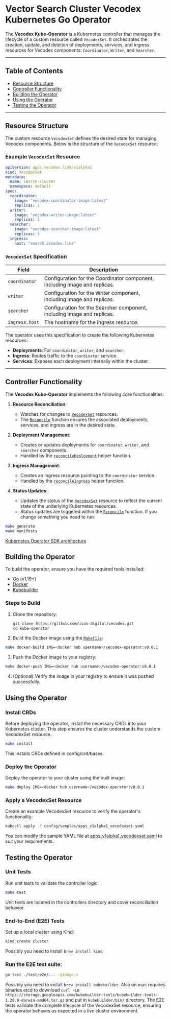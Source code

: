 # Vector Search Cluster Vecodex Kubernetes Go Operator

The **Vecodex Kube-Operator** is a Kubernetes controller that manages the lifecycle of a custom resource called `VecodexSet`. It orchestrates the creation, update, and deletion of deployments, services, and ingress resources for Vecodex components: `Coordinator`, `Writer`, and `Searcher`.

---

## Table of Contents
- [Resource Structure](#resource-structure)
- [Controller Functionality](#controller-functionality)
- [Building the Operator](#building-the-operator)
- [Using the Operator](#using-the-operator)
- [Testing the Operator](#testing-the-operator)

---

## Resource Structure

The custom resource `VecodexSet` defines the desired state for managing Vecodex components. Below is the structure of the `VecodexSet` resource:

### Example `VecodexSet` Resource

```yaml
apiVersion: apps.vecodex.link/v1alpha1
kind: VecodexSet
metadata:
  name: search-cluster
  namespace: default
spec:
  coordinator:
    image: "vecodex-coordinator-image:latest"
    replicas: 1
  writer:
    image: "vecodex-writer-image:latest"
    replicas: 1
  searcher:
    image: "vecodex-searcher-image:latest"
    replicas: 3
  ingress:
    host: "search.vecodex.link"
```

### `VecodexSet` Specification

| Field          | Description                                                                 |
|-----------------|-----------------------------------------------------------------------------|
| `coordinator`   | Configuration for the Coordinator component, including image and replicas. |
| `writer`        | Configuration for the Writer component, including image and replicas.      |
| `searcher`      | Configuration for the Searcher component, including image and replicas.    |
| `ingress.host`  | The hostname for the ingress resource.                                     |

The operator uses this specification to create the following Kubernetes resources:
- **Deployments**: For `coordinator`, `writer`, and `searcher`.
- **Ingress**: Routes traffic to the `coordinator` service.
- **Services**: Exposes each deployment internally within the cluster.

---
## Controller Functionality

The **Vecodex Kube-Operator** implements the following core functionalities:

1. **Resource Reconciliation**:
   - Watches for changes to [`VecodexSet`](api/v1alpha1/vecodexset_types.go) resources.
   - The [`Reconcile`](internal/controller/vecodexset_controller.go#L44) function ensures the associated deployments, services, and ingress are in the desired state.

2. **Deployment Management**:
   - Creates or updates deployments for `coordinator`, `writer`, and `searcher` components.
   - Handled by the [`reconcileDeployment`](internal/controller/vecodexset_controller.go#L96) helper function.

3. **Ingress Management**:
   - Creates an ingress resource pointing to the `coordinator` service.
   - Handled by the [`reconcileIngress`](internal/controller/vecodexset_controller.go#L135) helper function.

4. **Status Updates**:
   - Updates the status of the [`VecodexSet`](api/v1alpha1/vecodexset_types.go) resource to reflect the current state of the underlying Kubernetes resources.
   - Status updates are triggered within the [`Reconcile`](hinternal/controller/vecodexset_controller.go#L44) function.
If you change something you need to run:
```bash 
make generate
make manifests
```
[Kubernetes Operator SDK architecture](https://sdk.operatorframework.io/docs/building-operators/golang/tutorial/)

## Building the Operator

To build the operator, ensure you have the required tools installed:
- [Go](https://golang.org/doc/install) (v1.19+)
- [Docker](https://www.docker.com/products/docker-desktop)
- [Kubebuilder](https://book.kubebuilder.io/quick-start.html)

### Steps to Build

1. Clone the repository:
   ```bash
   git clone https://github.com/ivan-digital/vecodex.git
   cd kube-operator
   ```

2. Build the Docker image using the [`Makefile`](https://github.com/ivan-digital/vecodex/kube-operator/blob/main/Makefile):
  ```bash
  make docker-build IMG=<docker hub username>/vecodex-operator:v0.0.1
  ```
3. Push the Docker image to your registry:
  ```bash
  make docker-push IMG=<docker hub username>/vecodex-operator:v0.0.1
  ```
4. (Optional) Verify the image in your registry to ensure it was pushed successfully.

## Using the Operator

### Install CRDs
Before deploying the operator, install the necessary CRDs into your Kubernetes cluster. This step ensures the cluster understands the custom VecodexSet resource.

```bash
make install
```
This installs CRDs defined in config/crd/bases.

### Deploy the Operator
Deploy the operator to your cluster using the built image:

```bash
make deploy IMG=<docker hub username>/vecodex-operator:v0.0.1
```
### Apply a VecodexSet Resource
Create an example VecodexSet resource to verify the operator's functionality:

```bash
kubectl apply -f config/samples/apps_v1alpha1_vecodexset.yaml
```
You can modify the sample YAML file at [apps_v1alpha1_vecodexset.yaml](config/samples/apps_v1alpha1_vecodexset.yaml) to suit your requirements.

## Testing the Operator

### Unit Tests
Run unit tests to validate the controller logic:

```bash
make test
```
Unit tests are located in the controllers directory and cover reconciliation behavior.

### End-to-End (E2E) Tests
Set up a local cluster using Kind:
```bash
kind create cluster
```
Possibly you need to install `brew install kind`

### Run the E2E test suite:
```bash
go test ./test/e2e/... -ginkgo.v
```
Possibly you need to install `brew install kubebuilder`. Also on mac requires binaries etcd to download `curl -LO https://storage.googleapis.com/kubebuilder-tools/kubebuilder-tools-1.28.0-darwin-amd64.tar.gz` and put in `kubebuilder/bin/` directory.
The E2E tests validate the complete lifecycle of the VecodexSet resource, ensuring the operator behaves as expected in a live cluster environment.